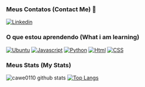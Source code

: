 ### Meus Contatos (Contact Me) 👋
[![Linkedin](https://img.shields.io/badge/LinkedIn-0077B5?style=for-the-badge&logo=linkedin&logoColor=white)](https://www.linkedin.com/in/kaue-micheletti-duarte/)
### O que estou aprendendo (What i am learning)
[![Ubuntu](https://img.shields.io/badge/Ubuntu-E95420?style=for-the-badge&logo=ubuntu&logoColor=white)]()
[![Javascript](https://img.shields.io/badge/JavaScript-F7DF1E?style=for-the-badge&logo=javascript&logoColor=black)]()
[![Python](	https://img.shields.io/badge/Python-3776AB?style=for-the-badge&logo=python&logoColor=white)]()
[![Html](https://img.shields.io/badge/HTML5-E34F26?style=for-the-badge&logo=html5&logoColor=white)]()
[![CSS](https://img.shields.io/badge/CSS3-1572B6?style=for-the-badge&logo=css3&logoColor=white)]()
### Meus Stats (My Stats)
![cawe0110 github stats](https://github-readme-stats.vercel.app/api?username=cawe0110&show_icons=true&theme=gruvbox)
[![Top Langs](https://github-readme-stats.vercel.app/api/top-langs/?username=cawe0110&layout=compact&bg_color=DEG,D9CAB3,90323D,5E0B15)](https://github.com/cawe0110/github-readme-stats)
